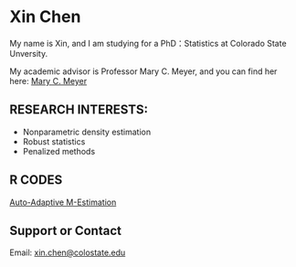# Xin Chen
My name is Xin, and I am studying for a PhD：Statistics at Colorado State Unversity. 

My academic advisor is Professor Mary C. Meyer, and you can find her here: [Mary C. Meyer](https://www.stat.colostate.edu/~meyer/welcome.html)

## RESEARCH INTERESTS:
- Nonparametric density estimation
- Robust statistics
- Penalized methods

## R CODES
[Auto-Adaptive M-Estimation](codes_aame.md)

## Support or Contact
Email: xin.chen@colostate.edu
